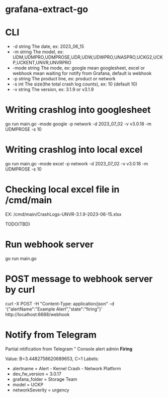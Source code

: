 # grafana-extract-go

# CLI

  - -d string
    	The date, ex: 2023_06_15
  - -m string
    	The model, ex: UDM,UDMPRO,UDMPROSE,UDR,UDW,UDWPRO,UNASPRO,UCKG2,UCKP,UCKENT,UNVR,UNVRPRO
  - -mode string
    	The mode, ex: google mean googlesheet, excel or webhook mean waiting for notify from Grafana, default is webhook 
  - -p string
    	The product line, ex: product or network
  - -s int
    	The size(the total crash log counts), ex: 10 (default 10)
  - -v string
    	The version, ex: 3.1.9 or v3.1.9
    
# Writing crashlog into googlesheet
go run main.go -mode google -p network -d 2023_07_02 -v v3.0.18 -m UDMPROSE -s 10
# Writing crashlog into local excel
go run main.go -mode excel -p network -d 2023_07_02 -v v3.0.18 -m UDMPROSE -s 10
# Checking local excel file in /cmd/main
EX:  /cmd/main/CrashLogs-UNVR-3.1.9-2023-06-15.xlsx

TODO(TBD)
# Run webhook server
go run main.go  
# POST message to webhook server by curl
curl -X POST -H "Content-Type: application/json" -d '{"alertName":"Example Alert","state":"firing"}' http://localhost:6688/webhook    
# Notify from Telegram
Partial nitification from Telegram
"
Console alert
admin
**Firing**

Value: B=3.4482758620689653, C=1
Labels:
 - alertname = Alert - Kernel Crash - Network Platform
 - dev_fw_version = 3.0.17
 - grafana_folder = Storage Team
 - model = UCKP
 - networkSeverity = urgency
